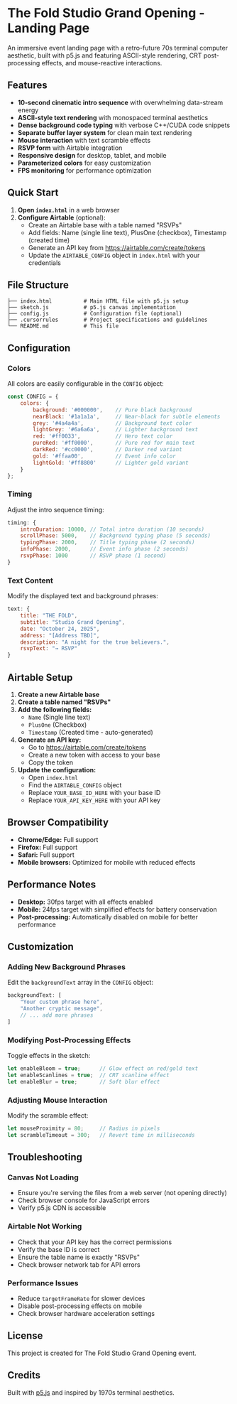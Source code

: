 # The Fold Studio Grand Opening - Landing Page

An immersive event landing page with a retro-future 70s terminal computer aesthetic, built with p5.js and featuring ASCII-style rendering, CRT post-processing effects, and mouse-reactive interactions.

## Features

- **10-second cinematic intro sequence** with overwhelming data-stream energy
- **ASCII-style text rendering** with monospaced terminal aesthetics
- **Dense background code typing** with verbose C++/CUDA code snippets
- **Separate buffer layer system** for clean main text rendering
- **Mouse interaction** with text scramble effects
- **RSVP form** with Airtable integration
- **Responsive design** for desktop, tablet, and mobile
- **Parameterized colors** for easy customization
- **FPS monitoring** for performance optimization

## Quick Start

1. **Open `index.html`** in a web browser
2. **Configure Airtable** (optional):
   - Create an Airtable base with a table named "RSVPs"
   - Add fields: Name (single line text), PlusOne (checkbox), Timestamp (created time)
   - Generate an API key from https://airtable.com/create/tokens
   - Update the `AIRTABLE_CONFIG` object in `index.html` with your credentials

## File Structure

```
├── index.html          # Main HTML file with p5.js setup
├── sketch.js           # p5.js canvas implementation
├── config.js           # Configuration file (optional)
├── .cursorrules        # Project specifications and guidelines
└── README.md           # This file
```

## Configuration

### Colors
All colors are easily configurable in the `CONFIG` object:

```javascript
const CONFIG = {
    colors: {
        background: '#000000',    // Pure black background
        nearBlack: '#1a1a1a',     // Near-black for subtle elements
        grey: '#4a4a4a',          // Background text color
        lightGrey: '#6a6a6a',     // Lighter background text
        red: '#ff0033',           // Hero text color
        pureRed: '#ff0000',       // Pure red for main text
        darkRed: '#cc0000',       // Darker red variant
        gold: '#ffaa00',          // Event info color
        lightGold: '#ff8800'      // Lighter gold variant
    }
};
```

### Timing
Adjust the intro sequence timing:

```javascript
timing: {
    introDuration: 10000, // Total intro duration (10 seconds)
    scrollPhase: 5000,    // Background typing phase (5 seconds)
    typingPhase: 2000,    // Title typing phase (2 seconds)
    infoPhase: 2000,      // Event info phase (2 seconds)
    rsvpPhase: 1000       // RSVP phase (1 second)
}
```

### Text Content
Modify the displayed text and background phrases:

```javascript
text: {
    title: "THE FOLD",
    subtitle: "Studio Grand Opening",
    date: "October 24, 2025",
    address: "[Address TBD]",
    description: "A night for the true believers.",
    rsvpText: "→ RSVP"
}
```

## Airtable Setup

1. **Create a new Airtable base**
2. **Create a table named "RSVPs"**
3. **Add the following fields:**
   - `Name` (Single line text)
   - `PlusOne` (Checkbox)
   - `Timestamp` (Created time - auto-generated)
4. **Generate an API key:**
   - Go to https://airtable.com/create/tokens
   - Create a new token with access to your base
   - Copy the token
5. **Update the configuration:**
   - Open `index.html`
   - Find the `AIRTABLE_CONFIG` object
   - Replace `YOUR_BASE_ID_HERE` with your base ID
   - Replace `YOUR_API_KEY_HERE` with your API key

## Browser Compatibility

- **Chrome/Edge:** Full support
- **Firefox:** Full support
- **Safari:** Full support
- **Mobile browsers:** Optimized for mobile with reduced effects

## Performance Notes

- **Desktop:** 30fps target with all effects enabled
- **Mobile:** 24fps target with simplified effects for battery conservation
- **Post-processing:** Automatically disabled on mobile for better performance

## Customization

### Adding New Background Phrases
Edit the `backgroundText` array in the `CONFIG` object:

```javascript
backgroundText: [
    "Your custom phrase here",
    "Another cryptic message",
    // ... add more phrases
]
```

### Modifying Post-Processing Effects
Toggle effects in the sketch:

```javascript
let enableBloom = true;      // Glow effect on red/gold text
let enableScanlines = true;  // CRT scanline effect
let enableBlur = true;       // Soft blur effect
```

### Adjusting Mouse Interaction
Modify the scramble effect:

```javascript
let mouseProximity = 80;     // Radius in pixels
let scrambleTimeout = 300;   // Revert time in milliseconds
```

## Troubleshooting

### Canvas Not Loading
- Ensure you're serving the files from a web server (not opening directly)
- Check browser console for JavaScript errors
- Verify p5.js CDN is accessible

### Airtable Not Working
- Check that your API key has the correct permissions
- Verify the base ID is correct
- Ensure the table name is exactly "RSVPs"
- Check browser network tab for API errors

### Performance Issues
- Reduce `targetFrameRate` for slower devices
- Disable post-processing effects on mobile
- Check browser hardware acceleration settings

## License

This project is created for The Fold Studio Grand Opening event.

## Credits

Built with [p5.js](https://p5js.org/) and inspired by 1970s terminal aesthetics.

